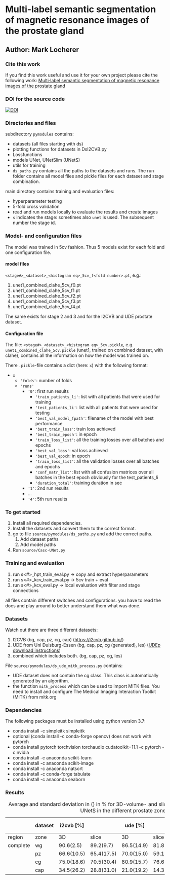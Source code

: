# Multi-label semantic segmentation of magnetic resonance images of the prostate gland

## Author: Mark Locherer

### Cite this work

If you find this work useful and use it for your own project please cite the following work: [Multi‑label semantic segmentation of magnetic resonance images of the prostate gland](https://doi.org/10.1007/s44163-024-00162-z)

### DOI for the source code

[![DOI](https://zenodo.org/badge/DOI/10.5281/zenodo.11108534.svg)](https://doi.org/10.5281/zenodo.11108534)


### Directories and files

subdirectory ```pymodules``` contains:
- datasets (all files starting with ds)
- plotting functions for datasets in DsI2CVB.py
- Lossfunctions
- models UNet, UNetSlim (UNetS)
- utils for training
- ```ds_paths.py``` contains all the paths to the datasets and runs. The run folder contains all model files and pickle files for each dataset and stage combination.

main directory contains training and evaluation files:

- hyperparameter testing
- 5-fold cross validation
- read and run models locally to evaluate the results and create images
- ```s``` indicates the stage: sometimes also ```unet``` is used. The subsequent number the stage id.

### Model- and configuration files

The model was trained in 5cv fashion. Thus 5 models exist for each fold and one configuration file.

#### model files

```<stage#>_<dataset>_<histogram eq>_5cv_f<fold number>.pt```, 
e.g.:
1. unet1_combined_clahe_5cv_f0.pt
2. unet1_combined_clahe_5cv_f1.pt
3. unet1_combined_clahe_5cv_f2.pt
4. unet1_combined_clahe_5cv_f3.pt
5. unet1_combined_clahe_5cv_f4.pt

The same exists for stage 2 and 3 and for the I2CVB and UDE prostate dataset.

#### Configuration file

 The file:
```<stage#>_<dataset>_<histogram eq>_5cv.pickle```, e.g. ```unet1_combined_clahe_5cv.pickle``` (unet1, trained on combined dataset, with clahe), contains all the information on how the model was trained on.

There ```.pickle```-file contains a dict (here: ```x```) with the following format:
- ```x``` 
  - ```'folds'```: number of folds 
  - ```'runs'```
    - ```'0'```: first run results
      - ```'train_patients_li'```: list with all patients that were used for training
      - ```'test_patients_li'```: list with all patients that were used for testing
      - ```'best_val_model_fpath'```: filename of the model with best performance
      - ```'best_train_loss'```: train loss achieved
      - ```'best_train_epoch'```: in epoch
      - ```'train_loss_list'```: all the training losses over all batches and epochs
      - ```'best_val_loss'```: val loss achieved
      - ```'best_val_epoch```: in epoch
      - ```'train_loss_list'```: all the validation losses over all batches and epochs
      - ```'conf_matr_list'```: list with all confusion matrices over all batches in the best epoch obviously for the test_patients_li
      - ```'duration_total'```: training duration in sec 
    - ```'1'```: 2nd run results
    - ... 
    - ```'4'```: 5th run results

### To get started

1. Install all required dependencies.
2. Install the datasets and convert them to the correct format.
3. go to file ```source/pymodules/ds_paths.py``` and add the correct paths.
   1. Add dataset paths
   2. Add model paths
4. Run ```source/Casc-UNet.py```

### Training and evaluation

1. run s<#>_hpt_train_eval.py -> copy and extract hyperparameters
2. run s<#>_kcv_train_eval.py -> 5cv train + eval
3. run s<#>_kcv_eval.py -> local evaluation with filter and stage connections

all files contain different switches and configurations. you have to read the docs and play around to better understand
them what was done.

### Datasets

Watch out there are three different datasets:

1. I2CVB (bg, cap, pz, cg, cap) (https://i2cvb.github.io/)
2. UDE from Uni Duisburg-Essen (bg, cap, pz, cg (generated), les) ([UDEp download instructions](https://github.com/MLocherer/UDE-prostate_raw))
3. combined which includes both. (bg, cap, pz, cg, les)

File ```source/pymodules/ds_ude_mitk_process.py``` contains:

- UDE dataset does not contain the cg class. This class is automatically generated by an algorithm.
- the function ```mitk_process``` which can be used to import MITK files. You need to install and configure The Medical
  Imaging Interaction Toolkit (MITK) from mitk.org

### Dependencies

The following packages must be installed using python version 3.7:

- conda install -c simpleitk simpleitk
- optional (conda install -c conda-forge opencv) does not work with pytorch
- conda install pytorch torchvision torchaudio cudatoolkit=11.1 -c pytorch -c nvidia
- conda install -c anaconda scikit-learn
- conda install -c anaconda scikit-image
- conda install -c anaconda natsort
- conda install -c conda-forge tabulate
- conda install -c anaconda seaborn 

### Results

<table>
    <caption>Average and standard deviation in () in % for 3D-volume- and slice-based DSC results for
Casc-UNetS in the different prostate zones.</caption>
    <thead>
        <tr>
            <th></th>
            <th>dataset</th>
            <th>i2cvb [%]</th>
            <th></th>
            <th>ude [%]</th>
            <th></th>
            <th>combined [%]</th>
            <th></th>
        </tr>
    </thead>
    <tbody>
        <tr>
            <td>region</td>
            <td>zone</td>
            <td>3D</td>
            <td>slice</td>
            <td>3D</td>
            <td>slice</td>
            <td>3D</td>
            <td>slice</td>
        </tr>
    <tr>
        <td>complete</td>
        <td>wg</td>
        <td>90.6(2.5)</td>
        <td>89.2(9.7)</td>
        <td>86.5(14.9)</td>
        <td>81.8(22.0)</td>
        <td>88.1(11.8)</td>
        <td>84.5(18.8)</td>
    </tr>
    <tr>
        <td></td>
        <td>pz</td>
        <td>66.6(10.5)</td>
        <td>65.4(17.5)</td>
        <td>70.0(15.0)</td>
        <td>59.1(31.4)</td>
        <td>68.9(11.7)</td>
        <td>62.0(26.3)</td>
    </tr>
    <tr>
        <td></td>
        <td>cg</td>
        <td>75.0(18.6)</td>
        <td>70.5(30.4)</td>
        <td>80.9(15.7)</td>
        <td>76.6(22.5)</td>
        <td>78.7(16.8)</td>
        <td>74.7(25.2)</td>
    </tr>
    <tr>
        <td></td>
        <td>cap</td>
        <td>34.5(26.2)</td>
        <td>28.8(31.0)</td>
        <td>21.0(19.2)</td>
        <td>14.3(24.1)</td>
        <td>22.1(20.7)</td>
        <td>18.2(26.3)</td>
    </tr>
    </tbody>
</table>
